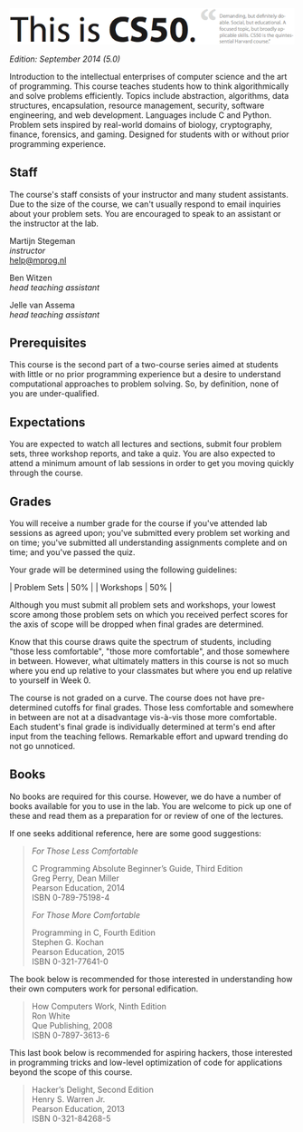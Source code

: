 ![CS50 @ Minor Programmeren](cs50.png)

*Edition: September 2014 (5.0)*

Introduction to the intellectual enterprises of computer science and the art of
programming. This course teaches students how to think algorithmically and
solve problems efficiently. Topics include abstraction, algorithms, data
structures, encapsulation, resource management, security, software engineering,
and web development. Languages include C and Python. Problem sets inspired by
real-world domains of biology, cryptography, finance, forensics, and gaming.
Designed for students with or without prior programming experience.

## Staff

The course's staff consists of your instructor and many student assistants. Due
to the size of the course, we can't usually respond to email inquiries about
your problem sets. You are encouraged to speak to an assistant or the
instructor at the lab.

Martijn Stegeman  
*instructor*  
<help@mprog.nl>

Ben Witzen  
*head teaching assistant*  

Jelle van Assema  
*head teaching assistant*  

## Prerequisites

This course is the second part of a two-course series aimed at students with
little or no prior programming experience but a desire to understand
computational approaches to problem solving. So, by definition, none of you are
under-qualified.

## Expectations

You are expected to watch all lectures and sections, submit four problem sets, three workshop reports, and take a quiz. You are also expected to attend a
minimum amount of lab sessions in order to get you moving quickly through the
course.

## Grades

You will receive a number grade for the course if you've attended lab sessions as agreed upon; you've submitted every problem set working and on time; you've submitted all understanding assignments complete and on time; and you've passed the quiz.

Your grade will be determined using the following guidelines:

| Problem Sets  | 50% |
| Workshops     | 50% |

Although you must submit all problem sets and workshops, your lowest score
among those problem sets on which you received perfect scores for the axis of
scope will be dropped when final grades are determined.

Know that this course draws quite the spectrum of students, including "those
less comfortable", "those more comfortable", and those somewhere in between.
However, what ultimately matters in this course is not so much where you end up
relative to your classmates but where you end up relative to yourself in Week 0.

The course is not graded on a curve. The course does not have pre-determined
cutoffs for final grades. Those less comfortable and somewhere in between are
not at a disadvantage vis-à-vis those more comfortable. Each student's final
grade is individually determined at term's end after input from the teaching
fellows. Remarkable effort and upward trending do not go unnoticed.

## Books

No books are required for this course. However, we do have a number of books
available for you to use in the lab. You are welcome to pick up one of
these and read them as a preparation for or review of one of the lectures.

If one seeks additional reference, here are some good suggestions:

> *For Those Less Comfortable*
> 
> C Programming Absolute Beginner’s Guide, Third Edition  
> Greg Perry, Dean Miller  
> Pearson Education, 2014  
> ISBN 0-789-75198-4
> 
> *For Those More Comfortable*
> 
> Programming in C, Fourth Edition  
> Stephen G. Kochan  
> Pearson Education, 2015  
> ISBN 0-321-77641-0

The book below is recommended for those interested in understanding how their
own computers work for personal edification.

> How Computers Work, Ninth Edition  
> Ron White  
> Que Publishing, 2008  
> ISBN 0-7897-3613-6

This last book below is recommended for aspiring hackers, those interested in
programming tricks and low-level optimization of code for applications beyond
the scope of this course.

> Hacker’s Delight, Second Edition  
> Henry S. Warren Jr.  
> Pearson Education, 2013  
> ISBN 0-321-84268-5

